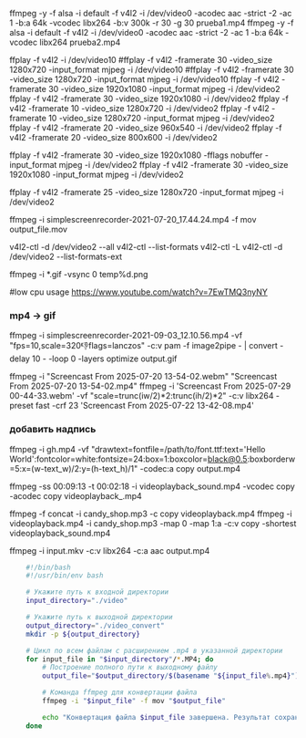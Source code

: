 ffmpeg -y -f alsa -i default -f v4l2 -i /dev/video0 -acodec aac -strict -2 -ac 1 -b:a 64k -vcodec libx264 -b:v 300k -r 30 -g 30 prueba1.mp4
ffmpeg -y -f alsa -i default -f v4l2 -i /dev/video0 -acodec aac -strict -2 -ac 1 -b:a 64k -vcodec libx264 prueba2.mp4

ffplay -f v4l2 -i /dev/video10
#ffplay -f v4l2 -framerate 30 -video_size 1280x720  -input_format mjpeg -i /dev/video10
#ffplay -f v4l2 -framerate 30 -video_size 1280x720  -input_format mjpeg -i /dev/video10
ffplay -f v4l2 -framerate 30 -video_size 1920x1080 -input_format mjpeg -i /dev/video2
ffplay -f v4l2 -framerate 30 -video_size 1920x1080 -i /dev/video2
ffplay -f v4l2 -framerate 10 -video_size 1280x720 -i /dev/video2
ffplay -f v4l2 -framerate 10 -video_size 1280x720 -input_format mjpeg -i /dev/video2
ffplay -f v4l2 -framerate 20 -video_size 960x540 -i /dev/video2
ffplay -f v4l2 -framerate 20 -video_size 800x600 -i /dev/video2

ffplay -f v4l2 -framerate 30 -video_size 1920x1080 -fflags nobuffer -input_format mjpeg -i /dev/video2
ffplay -f v4l2 -framerate 30 -video_size 1920x1080 -input_format mjpeg -i /dev/video2

ffplay -f v4l2 -framerate 25 -video_size 1280x720 -input_format mjpeg -i /dev/video2

ffmpeg -i simplescreenrecorder-2021-07-20_17.44.24.mp4 -f mov output_file.mov

v4l2-ctl -d /dev/video2 --all
v4l2-ctl --list-formats
v4l2-ctl -L
v4l2-ctl -d /dev/video2 --list-formats-ext

ffmpeg -i *.gif -vsync 0 temp%d.png

#low cpu usage
https://www.youtube.com/watch?v=7EwTMQ3nyNY

### mp4 -> gif
ffmpeg -i simplescreenrecorder-2021-09-03_12.10.56.mp4 -vf "fps=10,scale=320:-1:flags=lanczos" -c:v pam -f image2pipe - | convert -delay 10 - -loop 0 -layers optimize output.gif

ffmpeg -i "Screencast From 2025-07-20 13-54-02.webm" "Screencast From 2025-07-20 13-54-02.mp4"
ffmpeg -i 'Screencast From 2025-07-29 00-44-33.webm' -vf "scale=trunc(iw/2)*2:trunc(ih/2)*2" -c:v libx264 -preset fast -crf 23 'Screencast From 2025-07-22 13-42-08.mp4'

### добавить надпись
ffmpeg -i gh.mp4 -vf "drawtext=fontfile=/path/to/font.ttf:text='Hello World':fontcolor=white:fontsize=24:box=1:boxcolor=black@0.5:boxborderw=5:x=(w-text_w)/2:y=(h-text_h)/1" -codec:a copy output.mp4

ffmpeg -ss 00:09:13 -t 00:02:18 -i videoplayback_sound.mp4 -vcodec copy -acodec copy videoplayback_.mp4

ffmpeg -f concat -i candy_shop.mp3 -c copy videoplayback.mp4
ffmpeg -i videoplayback.mp4 -i candy_shop.mp3 -map 0 -map 1:a -c:v copy -shortest videoplayback_sound.mp4

ffmpeg -i input.mkv -c:v libx264 -c:a aac output.mp4

```bash
	#!/bin/bash
    #!/usr/bin/env bash

	# Укажите путь к входной директории
	input_directory="./video"

	# Укажите путь к выходной директории
	output_directory="./video_convert"
	mkdir -p ${output_directory}

	# Цикл по всем файлам с расширением .mp4 в указанной директории
	for input_file in "$input_directory"/*.MP4; do
		# Построение полного пути к выходному файлу
		output_file="$output_directory/$(basename "${input_file%.mp4}")_output.mov"

		# Команда ffmpeg для конвертации файла
		ffmpeg -i "$input_file" -f mov "$output_file"

		echo "Конвертация файла $input_file завершена. Результат сохранен в $output_file"
	done
```
